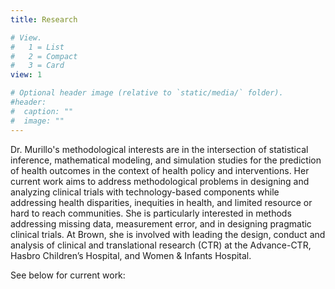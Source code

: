 ```yaml
---
title: Research 

# View.
#   1 = List
#   2 = Compact
#   3 = Card
view: 1

# Optional header image (relative to `static/media/` folder).
#header:
#  caption: ""
#  image: ""
---
```


Dr. Murillo's methodological interests are in the intersection of statistical inference, mathematical modeling, and simulation studies for the prediction of health outcomes in the context of health policy and interventions. Her current work aims to address methodological problems in designing and analyzing clinical trials with technology-based components while addressing health disparities, inequities in health, and limited resource or hard to reach communities. She is particularly interested in methods addressing missing data, measurement error, and in designing pragmatic clinical trials. At Brown, she is involved with leading the design, conduct and analysis of clinical and translational research (CTR) at the Advance-CTR, Hasbro Children’s Hospital, and Women & Infants Hospital.

See below for current work:
